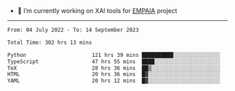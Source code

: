 - 🔭 I’m currently working on XAI tools for [EMPAIA](https://en.empaia.org/) project

---

<!--START_SECTION:waka-->

```txt
From: 04 July 2022 - To: 14 September 2023

Total Time: 302 hrs 13 mins

Python                     121 hrs 39 mins ██████████░░░░░░░░░░░░░░░   40.25 %
TypeScript                 47 hrs 55 mins  ████░░░░░░░░░░░░░░░░░░░░░   15.86 %
TeX                        28 hrs 36 mins  ██▒░░░░░░░░░░░░░░░░░░░░░░   09.46 %
HTML                       20 hrs 36 mins  █▓░░░░░░░░░░░░░░░░░░░░░░░   06.82 %
YAML                       20 hrs 12 mins  █▓░░░░░░░░░░░░░░░░░░░░░░░   06.69 %
```

<!--END_SECTION:waka-->
